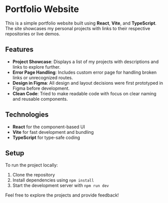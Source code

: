 # Portfolio Website

This is a simple portfolio website built using **React**, **Vite**, and **TypeScript**. The site showcases my personal projects with links to their respective repositories or live demos.

## Features

- **Project Showcase**: Displays a list of my projects with descriptions and links to explore further.
- **Error Page Handling**: Includes custom error page for handling broken links or unrecognized routes.
- **Design in Figma**: All design and layout decisions were first prototyped in Figma before development.
- **Clean Code**: Tried to make readable code with focus on clear naming and reusable components.

## Technologies

- **React** for the component-based UI
- **Vite** for fast development and bundling
- **TypeScript** for type-safe coding

## Setup

To run the project locally:

1. Clone the repository
2. Install dependencies using `npm install`
3. Start the development server with `npm run dev`

Feel free to explore the projects and provide feedback!
